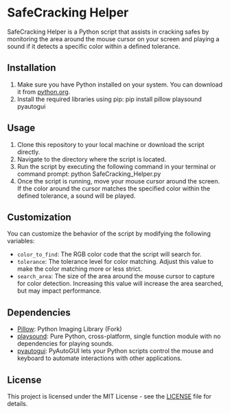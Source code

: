 # SafeCracking Helper
SafeCracking Helper is a Python script that assists in cracking safes by monitoring the area around the mouse cursor on your screen and playing a sound if it detects a specific color within a defined tolerance.

## Installation
1. Make sure you have Python installed on your system. You can download it from [python.org](https://www.python.org/downloads/).
2. Install the required libraries using pip: pip install pillow playsound pyautogui

## Usage
1. Clone this repository to your local machine or download the script directly.
2. Navigate to the directory where the script is located.
3. Run the script by executing the following command in your terminal or command prompt: python SafeCracking_Helper.py
4. Once the script is running, move your mouse cursor around the screen. If the color around the cursor matches the specified color within the defined tolerance, a sound will be played.

## Customization
You can customize the behavior of the script by modifying the following variables:

- `color_to_find`: The RGB color code that the script will search for.
- `tolerance`: The tolerance level for color matching. Adjust this value to make the color matching more or less strict.
- `search_area`: The size of the area around the mouse cursor to capture for color detection. Increasing this value will increase the area searched, but may impact performance.

## Dependencies
- [Pillow](https://python-pillow.org/): Python Imaging Library (Fork)
- [playsound](https://pypi.org/project/playsound/): Pure Python, cross-platform, single function module with no dependencies for playing sounds.
- [pyautogui](https://pyautogui.readthedocs.io/en/latest/): PyAutoGUI lets your Python scripts control the mouse and keyboard to automate interactions with other applications.

## License
This project is licensed under the MIT License - see the [LICENSE](LICENSE) file for details.

